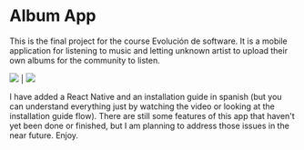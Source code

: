 # Album App

This is the final project for the course Evolución de software. It is a mobile application for listening to music and letting unknown artist to upload their own albums for the community to listen.

<img src="https://media.giphy.com/media/8meyh0VvSA6lhH1ohi/giphy.gif"/> | <img src="https://media.giphy.com/media/1xkupQ2FfGMuecgCA1/giphy.gif"/>

I have added a React Native and an installation guide in spanish (but you can understand everything just by watching the video or looking at the installation guide flow). There are still some features of this app that haven't yet been done or finished, but I am planning to address those issues in the near future. Enjoy.
